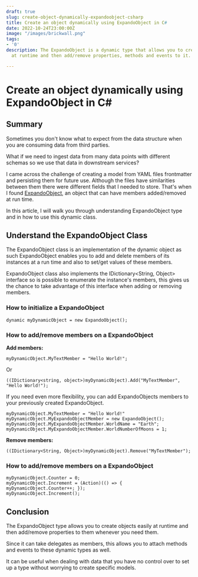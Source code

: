 ```yaml
---
draft: true
slug: create-object-dynamically-expandoobject-csharp
title: Create an object dynamically using ExpandoObject in C#
date: 2022-10-24T23:00:00Z
image: "/images/brickwall.png"
tags:
- '0'
description: The ExpandoObject is a dynamic type that allows you to create objects
  at runtime and then add/remove properties, methods and events to it.

---
```

# Create an object dynamically using ExpandoObject in C#

## Summary

Sometimes you don't know what to expect from the data structure when you are consuming data from third parties.

What if we need to ingest data from many data points with different schemas so we use that data in downstream services?

I came across the challenge of creating a model from YAML files frontmatter and persisting them for future use. Although the files have similarities between them there were different fields that I needed to store. That's when I found [ExpandoObject](https://learn.microsoft.com/en-us/dotnet/api/system.dynamic.expandoobject?view=net-7.0 "ExpandoObject"), an object that can have members added/removed at run time.

In this article, I will walk you through understanding ExpandoObject type and in how to use this dynamic class.

## Understand the ExpandoObject Class

The ExpandoObject class is an implementation of the dynamic object as such ExpandoObject enables you to add and delete members of its instances at a run time and also to set/get values of these members.

ExpandoObject class also implements the IDictionary<String, Object> interface so is possible to enumerate the instance's members, this gives us the chance to take advantage of this interface when adding or removing members.

### How to initialize a ExpandoObject

    dynamic myDynamicObject = new ExpandoObject();

### How to add/remove members on a ExpandoObject

**Add members:**

    myDynamicObject.MyTextMember = "Hello World!";

Or

    ((IDictionary<string, object>)myDynamicObject).Add("MyTextMember", "Hello World!");

If you need even more flexibility, you can add ExpandoObjects members to your previously created ExpandoObject.

    myDynamicObject.MyTextMember = "Hello World!"
    myDynamicObject.MyExpandoObjectMember = new ExpandoObject();
    myDynamicObject.MyExpandoObjectMember.WorldName = "Earth";
    myDynamicObject.MyExpandoObjectMember.WorldNumberOfMoons = 1;

**Remove members:**

    ((IDictionary<String, Object>)myDynamicObject).Remove("MyTextMember");

### How to add/remove members on a ExpandoObject

    myDynamicObject.Counter = 0;
    myDynamicObject.Increment = (Action)(() => { myDynamicObject.Counter++; });
    myDynamicObject.Increment();

## Conclusion

The ExpandoObject type allows you to create objects easily at runtime and then add/remove properties to them whenever you need them.

Since it can take delegates as members, this allows you to attach methods and events to these dynamic types as well.

It can be useful when dealing with data that you have no control over to set up a type without worrying to create specific models.